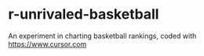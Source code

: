 # r-unrivaled-basketball
An experiment in charting basketball rankings, coded with https://www.cursor.com
